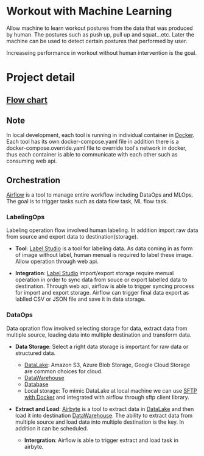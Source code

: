 # Workout with Machine Learning

Allow machine to learn workout postures from the data that was produced by human. The postures such as push up, pull up and squat...etc. Later the machine can be used to detect certain postures that performed by user.

Increaseing performance in workout without human intervention is the goal.

# Project detail

## [Flow chart](https://whimsical.com/ml-workout-active-learning-labelling-flow-RfPRWopbAnZ1vMbQWoHS7m)

## Note
In local development, each tool is running in individual container in [Docker](https://www.docker.com/). Each tool has its own docker-compose.yaml file in addition there is a docker-compose.override.yaml file to override tool's network in docker, thus each container is able to communicate with each other such as consuming web api.

## Orchestration

[Airflow](https://airflow.apache.org/) is a tool to manage entire workflow including DataOps and MLOps. The goal is to trigger tasks such as data flow task, ML flow task.

### LabelingOps
Labeling operation flow involved human labeling. In addition import raw data from source and export data to destination(storage).

- **Tool**:
[Label Studio](https://labelstud.io/) is a tool for labeling data. As data coming in as form of image without label, human menual is required to label these image. Allow operation through web api.

- **Integration**:
[Label Studio](https://labelstud.io/) import/export storage require menual operation in order to sync data from souce or export labelled data to destination. Through web api, airflow is able to trigger syncing process for import and export storage. Airflow can trigger final data export as lablled CSV or JSON file and save it in data storage.

### DataOps

Data opration flow involved selecting storage for data, extract data from multiple source, loading data into multiple destination and transform data.

- **Data Storage**:
Select a right data storage is important for raw data or structured data.
    - [DataLake](https://madewithml.com/courses/mlops/data-stack/#data-lake):
  Amazon S3, Azure Blob Storage, Google Cloud Storage are common choices for cloud.
    - [DataWarehouse](https://madewithml.com/courses/mlops/data-stack/#data-warehouse)
    - [Database](https://madewithml.com/courses/mlops/data-stack/#database)
    - Local storage:
    To mimic DataLake at local machine we can use [SFTP with Docker](https://hub.docker.com/r/atmoz/sftp) and integrated with airflow through sftp client library.

- **Extract and Load**:
[Airbyte](https://airbyte.com/) is a tool to extract data in [DataLake](https://madewithml.com/courses/mlops/data-stack/#data-lake) and then load it into destination [DataWarehouse](https://madewithml.com/courses/mlops/data-stack/#data-warehouse). The ability to extract data from multiple source and load data into multiple destination is the key. In addition it can be scheduled.
    - **Intergration**:
    Airflow is able to trigger extract and load task in airbyte.
    
